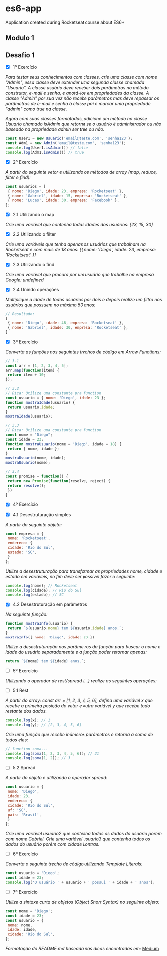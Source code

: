 # es6-app
Application created during Rocketseat course about ES6+ 

## Modulo 1


## Desafio 1

- [x]  1º Exercício

_Para testar seus conhecimentos com classes, crie uma classe com nome "Admin", essa classe deve extender uma segunda classe chamada "Usuario"._
_A classe usuário deve receber dois parâmetros no método construtor, e-mail e senha, e anotá-los em propriedades da classe. A classe "Admin" por sua vez não recebe parâmetros mas deve repassar os parâmetros de e-mail e senha à classe pai e marcar uma propriedade "admin" como true na classe._

_Agora com suas classes formatadas, adicione um método na classe Usuario chamado isAdmin que retorna se o usuário é administrador ou não baseado na propriedade admin ser true ou não._

```javascript
const User1 = new Usuario('email@teste.com', 'senha123');
const Adm1 = new Admin('email@teste.com', 'senha123');
console.log(User1.isAdmin()) // false
console.log(Adm1.isAdmin()) // true
```

- [x]  2º Exercício

_A partir do seguinte vetor e utilizando os métodos de array (map, reduce, filter e find):_

```javascript
const usuarios = [
 { nome: 'Diego', idade: 23, empresa: 'Rocketseat' },
 { nome: 'Gabriel', idade: 15, empresa: 'Rocketseat' },
 { nome: 'Lucas', idade: 30, empresa: 'Facebook' },
];
```
- [x]  2.1 Utilizando o map

_Crie uma variável que contenha todas idades dos usuários: [23, 15, 30]_

- [x]  2.2 Utilizando o filter

_Crie uma variáveis que tenha apenas os usuários que trabalham na Rocketseat e com mais de 18 anos: [{ nome: 'Diego', idade: 23, empresa: 'Rocketseat' }]_

- [x]  2.3 Utilizando o find

_Crie uma variável que procura por um usuário que trabalhe na empresa Google: undefined_

- [x]  2.4 Unindo operações

_Multiplique a idade de todos usuários por dois e depois realize um filtro nos usuários que possuem no máximo 50 anos:_

```javascript
// Resultado:
[
 { nome: 'Diego', idade: 46, empresa: 'Rocketseat' },
 { nome: 'Gabriel', idade: 30, empresa: 'Rocketseat' },
]
```

- [x]  3º Exercício

_Converta as funções nos seguintes trechos de código em Arrow Functions:_

```javascript
// 3.1
const arr = [1, 2, 3, 4, 5];
arr.map(function(item) {
 return item + 10;
});
```

```javascript
// 3.2
// Dica: Utilize uma constante pra function
const usuario = { nome: 'Diego', idade: 23 };
function mostraIdade(usuario) {
 return usuario.idade;
}
mostraIdade(usuario);
```

```javascript
// 3.3
// Dica: Utilize uma constante pra function
const nome = "Diego";
const idade = 23;
function mostraUsuario(nome = 'Diego', idade = 18) {
 return { nome, idade };
}
mostraUsuario(nome, idade);
mostraUsuario(nome);
```

```javascript
// 3.4
const promise = function() {
 return new Promise(function(resolve, reject) {
 return resolve();
 })
}
```

- [x]  4º Exercício

- [x]  4.1 Desestruturação simples

_A partir do seguinte objeto:_

```javascript
const empresa = {
 nome: 'Rocketseat',
 endereco: {
 cidade: 'Rio do Sul',
 estado: 'SC',
 }
};
```

_Utilize a desestruturação para transformar as propriedades nome, cidade e estado em variáveis, no fim deve ser possível fazer o seguinte:_

```javascript
console.log(nome); // Rocketseat
console.log(cidade); // Rio do Sul
console.log(estado); // SC
```

- [x]  4.2 Desestruturação em parâmetros

_Na seguinte função:_

```javascript
function mostraInfo(usuario) {
 return `${usuario.nome} tem ${usuario.idade} anos.`;
}
mostraInfo({ nome: 'Diego', idade: 23 })
```
_Utilize a desestruturação nos parâmetros da função para buscar o nome e idade do usuário separadamente e a função poder retornar apenas:_

```javascript
return `${nome} tem ${idade} anos.`;
```

- [ ]  5º Exercício

_Utilizando o operador de rest/spread (...) realize as seguintes operações:_

- [ ]  5.1 Rest

_A partir do array: const arr = [1, 2, 3, 4, 5, 6], defina uma variável x que recebe a primeira posição do vetor e outra variável y que recebe todo restante dos dados._

```javascript
console.log(x); // 1
console.log(y); // [2, 3, 4, 5, 6]
```
_Crie uma função que recebe inúmeros parâmetros e retorna a soma de todos eles:_

```javascript
// function soma...
console.log(soma(1, 2, 3, 4, 5, 6)); // 21
console.log(soma(1, 2)); // 3
```

- [ ]  5.2 Spread

_A partir do objeto e utilizando o operador spread:_

```javascript
const usuario = {
 nome: 'Diego',
 idade: 23,
 endereco: {
 cidade: 'Rio do Sul',
 uf: 'SC',
 pais: 'Brasil',
 }
};
```
_Crie uma variável usuario2 que contenha todos os dados do usuário porém com nome Gabriel._
_Crie uma variável usuario3 que contenha todos os dados do usuário porém com cidade Lontras._

- [ ]  6º Exercício

_Converta o seguinte trecho de código utilizando Template Literals:_

```javascript
const usuario = 'Diego';
const idade = 23;
console.log('O usuário ' + usuario + ' possui ' + idade + ' anos');
```

- [ ]  7º Exercício

_Utilize a sintaxe curta de objetos (Object Short Syntax) no seguinte objeto:_

```javascript
const nome = 'Diego';
const idade = 23;
const usuario = {
 nome: nome,
 idade: idade,
 cidade: 'Rio do Sul',
};
```


_Formatação do README.md baseada nas dicas encontradas em:_ [Medium](https://medium.com/@raullesteves/github-como-fazer-um-readme-md-bonit%C3%A3o-c85c8f154f8)
